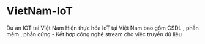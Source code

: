 # VietNam-IoT
Dự án IOT tai Việt Nam
Hiện thực hóa IoT tại Việt Nam  bao gổm CSDL , phần mềm , phẩn cứng - Kết hợp công nghệ stream cho việc truyền dữ liệu
